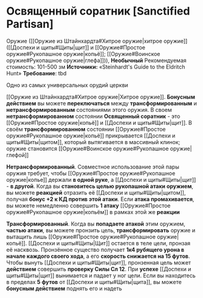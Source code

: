 # Освященный соратник [Sanctified Partisan]

Оружие ([[Оружие из Штайнхардта#Хитрое оружие|хитрое оружие]] ([[Доспехи и щиты#Щиты|щит]] и [[Оружие#Простое оружие#Рукопашное оружие|копьё]]; [[Оружие#Воинское оружие#Рукопашное оружие|глефа]])), **Необычный**
Рекомендуемая стоимость: 101-500 зм
**Источники:** «Steinhardt's Guide to the Eldritch Hunt»
**Требование**: tbd

Одно из самых универсальных орудий церкви

[[Оружие из Штайнхардта#Хитрое оружие|Хитрое оружие]]. **Бонусным действием** вы можете **переключаться** между **трансформированным** и **нетрансформированным** состояниями этого оружия. В своем **нетрансформированном** состоянии **Освященный соратник** - это [[Оружие#Простое оружие|копьё]] и [[Доспехи и щиты#Щиты|щит]]. В своём **трансформированном** состоянии [[Оружие#Простое оружие#Рукопашное оружие|копьё]] прикрывается [[Доспехи и щиты#Щиты|щитом]], который вытягивается в массивный клинок; оружие становится [[Оружие#Воинское оружие#Рукопашное оружие|глефой]]

**Нетрансформированный**. Совместное использование этой пары оружия требует, чтобы [[Оружие#Простое оружие#Рукопашное оружие|копье]] держали **в одной руке**, а [[Доспехи и щиты#Щиты|щит]] - **в другой**. Когда вы **становитесь целью рукопашной атаки оружием**, вы можете **реакцией** отразить её [[Доспехи и щиты#Щиты|щитом]], получая **бонус +2 к КД против этой атаки**. Если **атака промахивается**, вы можете немедленно совершить **1 атаку** [[Оружие#Простое оружие#Рукопашное оружие|копьём]] в рамках этой же **реакции**

**Трансформированный**. Когда вы **попадаете атакой** этим оружием, **частью атаки**, вы можете пронзить цель, **трансформировать** оружие и вытащить лишь [[Оружие#Простое оружие#Рукопашное оружие|копьё]]. [[Доспехи и щиты#Щиты|Щит]] остается в теле цели, пронзая её насквозь. Пронзённое существо получает **1к4 рубящего урона в начале каждого своего хода**, а его **скорость снижается на 15 футов**. Чтобы вынуть [[Доспехи и щиты#Щиты|щит]], пронзенная цель может **действием** совершить **проверку Силы Сл 12**. При **успехе** [[Доспехи и щиты#Щиты|щит]] вынимается и падает у ног цели. Если вы находитесь в пределах **5 футов** от [[Доспехи и щиты#Щиты|щита]], вы можете **бонусным действием** поднять его и надеть
